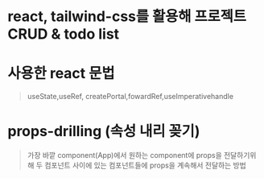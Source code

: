 # react, tailwind-css를 활용해 프로젝트 CRUD  & todo list 

# 사용한 react 문법
> useState,useRef, createPortal,fowardRef,useImperativehandle

# props-drilling (속성 내리 꽂기)
> 가장 바깥 component(App)에서 원하는 component에 props을 전달하기위해 두 컴포넌트 사이에 있는 컴포넌트들에 props을 계속해서 전달하는 방법
